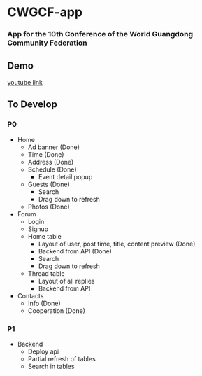 #  CWGCF-app

### App for the 10th Conference of the World Guangdong Community Federation

## Demo

[youtube link](https://www.youtube.com/embed/yfJPUbhcLnA)

## To Develop

### P0

- Home
    - Ad banner (Done)
    - Time (Done)
    - Address (Done)
    - Schedule (Done)
        - Event detail popup
    - Guests (Done)
        - Search
        - Drag down to refresh
    - Photos (Done)
- Forum
    - Login
    - Signup
    - Home table
        - Layout of user, post time, title, content preview (Done)
        - Backend from API (Done)
        - Search
        - Drag down to refresh
    - Thread table
        - Layout of all replies
        - Backend from API
- Contacts
    - Info (Done)
    - Cooperation (Done)

### P1

- Backend
    - Deploy api
    - Partial refresh of tables
    - Search in tables
